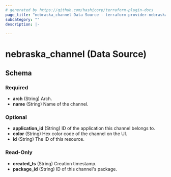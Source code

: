 ```yaml
---
# generated by https://github.com/hashicorp/terraform-plugin-docs
page_title: "nebraska_channel Data Source - terraform-provider-nebraska"
subcategory: ""
description: |-
  
---
```


# nebraska_channel (Data Source)





<!-- schema generated by tfplugindocs -->
## Schema

### Required

- **arch** (String) Arch.
- **name** (String) Name of the channel.

### Optional

- **application_id** (String) ID of the application this channel belongs to.
- **color** (String) Hex color code of the channel on the UI.
- **id** (String) The ID of this resource.

### Read-Only

- **created_ts** (String) Creation timestamp.
- **package_id** (String) ID of this channel's package.


